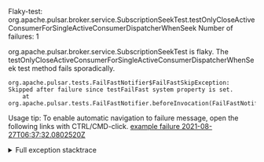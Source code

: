         
Flaky-test: org.apache.pulsar.broker.service.SubscriptionSeekTest.testOnlyCloseActiveConsumerForSingleActiveConsumerDispatcherWhenSeek
Number of failures: 1

org.apache.pulsar.broker.service.SubscriptionSeekTest is flaky. The testOnlyCloseActiveConsumerForSingleActiveConsumerDispatcherWhenSeek test method fails sporadically.

```
org.apache.pulsar.tests.FailFastNotifier$FailFastSkipException: Skipped after failure since testFailFast system property is set.
	at org.apache.pulsar.tests.FailFastNotifier.beforeInvocation(FailFastNotifier.java:88)

```

Usage tip: To enable automatic navigation to failure message, open the following links with CTRL/CMD-click.
[example failure 2021-08-27T06:37:32.0802520Z](https://github.com/apache/pulsar/runs/3440411059?check_suite_focus=true#step:9:2079)


<details>
<summary>Full exception stacktrace</summary>
<code><pre>
org.apache.pulsar.tests.FailFastNotifier$FailFastSkipException: Skipped after failure since testFailFast system property is set.
	at org.apache.pulsar.tests.FailFastNotifier.beforeInvocation(FailFastNotifier.java:88)

</pre></code>
</details>

